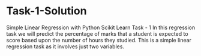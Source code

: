 # Task-1-Solution
Simple Linear Regression with Python Scikit Learn
Task - 1
In this regression task we will predict the percentage of marks that a student is expected to score based upon the number of hours they studied. This is a simple linear regression task as it involves just two variables.
